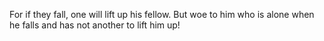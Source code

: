 For if they fall, one will lift up his fellow. But woe to him who is alone when he falls and has not another to lift him up!
